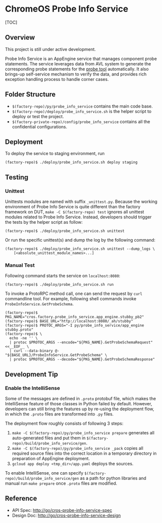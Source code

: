 ChromeOS Probe Info Service
===========================

[TOC]

## Overview

This project is still under active development.

Probe Info Service is an AppEngine service that manages component probe
statements.  The service leverages data from AVL system to generate the
corresponding probe statements for the [probe tool](http://go/cros-probe)
automatically.  It also brings-up self-service mechanism to verify the
data, and provides rich exception handling process to handle corner cases.

## Folder Structure

* `$(factory-repo)/py/probe_info_service` contains the main code base.
* `$(factory-repo)/deploy/probe_info_service.sh` is the helper script to
  deploy or test the project.
* `$(factory-private-repo)/config/probe_info_service` contains all the
  confidential configurations.

## Deployment

To deploy the service to staging environment, run

```
(factory-repo)$ ./deploy/probe_info_service.sh deploy staging
```

## Testing

### Unittest

Unittests modules are named with suffix `_unittest.py`.  Because the working
environment of Probe Info Service is quite different than the factory framework
on DUT, `make -C $(factory-repo) test` ignores all unittest modules related
to Probe Info Service.  Instead, developers should trigger the tests by
the helper script as follow:

```shell
(factory-repo)$ ./deploy/probe_info_service.sh unittest
```

Or run the specific unittest(s) and dump the log by the following command:

```shell
(factory-repo)$ ./deploy/probe_info_service.sh unittest --dump_logs \
    [<absolute_unittest_module_names>...]
```

### Manual Test

Following command starts the service on `localhost:8080`:

```shell
(factory-repo)$ ./deploy/probe_info_service.sh run
```

To invoke a ProtoRPC method call, one can send the request by `curl` commandline
tool.  For example, following shell commands invoke
`ProbeInfoService.GetProbeSchema`.

```shell
(factory-repo)$ PKG_NAME="cros.factory.probe_info_service.app_engine.stubby_pb2"
(factory-repo)$ BASE_URL="http://localhost:8080/_ah/stubby"
(factory-repo)$ PROTOC_ARGS="-I py/probe_info_service/app_engine stubby.proto"
(factory-repo)$ \
  echo -ne '' \
  | protoc $PROTOC_ARGS --encode="${PKG_NAME}.GetProbeSchemaRequest" <<__EOF__ \
  | curl --data-binary @- "${BASE_URL}/ProbeInfoService.GetProbeSchema" \
  | protoc $PROTOC_ARGS --decode="${PKG_NAME}.GetProbeSchemaResponse"
```

## Development Tip

### Enable the IntelliSense

Some of the messages are defined in `.proto` protobuf file, which makes
the IntelliSense feature of those classes in Python failed by default.
However, developers can still bring the features up by re-using the
deployment flow, in which the `.proto` files are transformed into `.py` files.

The deployment flow roughly consists of following 3 steps:

1. `make -C $(factory-repo)/py/probe_info_service prepare` generates all
   auto-generated files and put them in
   `$(factory-repo)/build/probe_info_service/gen`.
2. `make -C $(factory-repo)/py/probe_info_service _pack` copies all required
   source files into the correct location in a temporary directory in
   preparation of AppEngine deployment.
3. `gcloud app deploy <tmp_dir>/app.yaml` deploys the sources.

To enable IntelliSense, one can specify
`$(factory-repo)/build/probe_info_service/gen` as a path for python libraries
and manual run `make prepare` once `.proto` files are modified.

## Reference

* API Spec: [http://go/cros-probe-info-service-spec]()
* Design Doc: [http://go/cros-probe-info-service-design]()
